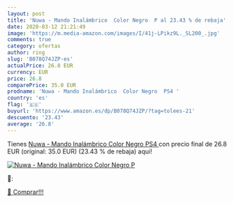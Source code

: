 ```yaml
---
layout: post
title: 'Nuwa - Mando Inalámbrico  Color Negro  P al 23.43 % de rebaja'
date: 2020-03-12 21:21:49
image: 'https://m.media-amazon.com/images/I/41j-LPikz9L._SL200_.jpg'
comments: true
category: ofertas
author: ring
slug: 'B078Q74JZP-es'
actualPrice: 26.8 EUR
currency: EUR
price: 26.8
comparePrice: 35.0 EUR
prodname: 'Nuwa - Mando Inalámbrico  Color Negro  PS4 '
country: 'es'
flag: '🇪🇸'
buyurl: 'https://www.amazon.es/dp/B078Q74JZP/?tag=tolees-21'
descuento: '23.43'
average: '26.8'
---
```


Tienes [Nuwa - Mando Inalámbrico  Color Negro  PS4 ](https://www.amazon.es/dp/B078Q74JZP/?tag=tolees-21) con precio final de  26.8 EUR (original: 35.0 EUR) (23.43 %  de rebaja) aqui!

[![Nuwa - Mando Inalámbrico  Color Negro  P](https://m.media-amazon.com/images/I/41j-LPikz9L._SL200_.jpg)](https://www.amazon.es/dp/B078Q74JZP/?tag=tolees-21)

🔎:


[🛒 Comprar!!!](https://www.amazon.es/dp/B078Q74JZP/?tag=tolees-21)
